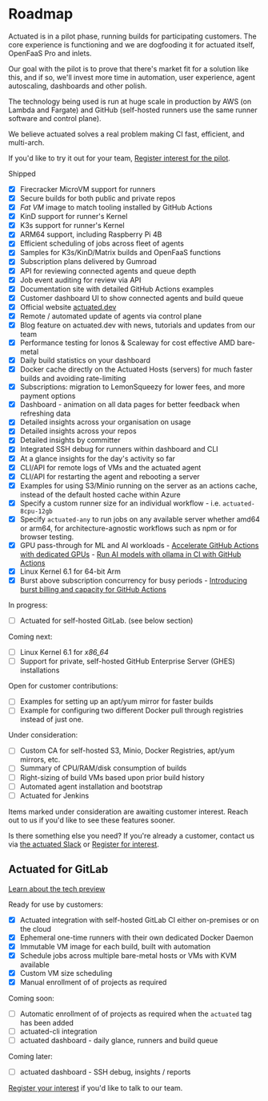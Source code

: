 # Roadmap

Actuated is in a pilot phase, running builds for participating customers. The core experience is functioning and we are dogfooding it for actuated itself, OpenFaaS Pro and inlets.

Our goal with the pilot is to prove that there's market fit for a solution like this, and if so, we'll invest more time in automation, user experience, agent autoscaling, dashboards and other polish.

The technology being used is run at huge scale in production by AWS (on Lambda and Fargate) and GitHub (self-hosted runners use the same runner software and control plane).

We believe actuated solves a real problem making CI fast, efficient, and multi-arch.

If you'd like to try it out for your team, [Register interest for the pilot](https://forms.gle/8XmpTTWXbZwWkfqT6).

Shipped

* [x] Firecracker MicroVM support for runners
* [x] Secure builds for both public and private repos
* [x] *Fat VM* image to match tooling installed by GitHub Actions
* [x] KinD support for runner's Kernel
* [x] K3s support for runner's Kernel
* [x] ARM64 support, including Raspberry Pi 4B
* [x] Efficient scheduling of jobs across fleet of agents
* [x] Samples for K3s/KinD/Matrix builds and OpenFaaS functions
* [x] Subscription plans delivered by Gumroad
* [x] API for reviewing connected agents and queue depth
* [x] Job event auditing for review via API
* [x] Documentation site with detailed GitHub Actions examples
* [x] Customer dashboard UI to show connected agents and build queue
* [x] Official website [actuated.dev](https://actuated.dev)
* [x] Remote / automated update of agents via control plane
* [x] Blog feature on actuated.dev with news, tutorials and updates from our team
* [x] Performance testing for Ionos & Scaleway for cost effective AMD bare-metal
* [x] Daily build statistics on your dashboard
* [x] Docker cache directly on the Actuated Hosts (servers) for much faster builds and avoiding rate-limiting
* [x] Subscriptions: migration to LemonSqueezy for lower fees, and more payment options
* [x] Dashboard - animation on all data pages for better feedback when refreshing data
* [x] Detailed insights across your organisation on usage
* [x] Detailed insights across your repos
* [x] Detailed insights by committer
* [x] Integrated SSH debug for runners within dashboard and CLI
* [x] At a glance insights for the day's activity so far
* [x] CLI/API for remote logs of VMs and the actuated agent
* [x] CLI/API for restarting the agent and rebooting a server
* [x] Examples for using S3/Minio running on the server as an actions cache, instead of the default hosted cache within Azure
* [x] Specify a custom runner size for an individual workflow - i.e. `actuated-8cpu-12gb`
* [x] Specify `actuated-any` to run jobs on any available server whether amd64 or arm64, for architecture-agnostic workflows such as npm or for browser testing. 
* [x] GPU pass-through for ML and AI workloads - [Accelerate GitHub Actions with dedicated GPUs](https://actuated.dev/blog/gpus-for-github-actions) - [Run AI models with ollama in CI with GitHub Actions](https://actuated.dev/blog/ollama-in-github-actions)
* [x] Linux Kernel 6.1 for 64-bit Arm
* [x] Burst above subscription concurrency for busy periods - [Introducing burst billing and capacity for GitHub Actions](https://actuated.dev/blog/burst-billing-capacity)

In progress:

* [ ] Actuated for self-hosted GitLab. (see below section)

Coming next:

* [ ] Linux Kernel 6.1 for *x86_64*
* [ ] Support for private, self-hosted GitHub Enterprise Server (GHES) installations

Open for customer contributions:

* [ ] Examples for setting up an apt/yum mirror for faster builds
* [ ] Example for configuring two different Docker pull through registries instead of just one.

Under consideration:

* [ ] Custom CA for self-hosted S3, Minio, Docker Registries, apt/yum mirrors, etc.
* [ ] Summary of CPU/RAM/disk consumption of builds
* [ ] Right-sizing of build VMs based upon prior build history
* [ ] Automated agent installation and bootstrap
* [ ] Actuated for Jenkins

Items marked under consideration are awaiting customer interest. Reach out to us if you'd like to see these features sooner.

Is there something else you need? If you're already a customer, contact us via [the actuated Slack](https://self-actuated.slack.com) or [Register for interest](https://forms.gle/8XmpTTWXbZwWkfqT6).

## Actuated for GitLab

[Learn about the tech preview](https://actuated.dev/blog/secure-microvm-ci-gitlab)

Ready for use by customers:

* [x] Actuated integration with self-hosted GitLab CI either on-premises or on the cloud
* [x] Ephemeral one-time runners with their own dedicated Docker Daemon
* [x] Immutable VM image for each build, built with automation
* [x] Schedule jobs across multiple bare-metal hosts or VMs with KVM available
* [x] Custom VM size scheduling
* [x] Manual enrollment of of projects as required

Coming soon:

* [ ] Automatic enrollment of of projects as required when the `actuated` tag has been added
* [ ] actuated-cli integration
* [ ] actuated dashboard - daily glance, runners and build queue

Coming later:

* [ ] actuated dashboard - SSH debug, insights / reports

[Register your interest](https://forms.gle/8XmpTTWXbZwWkfqT6) if you'd like to talk to our team.

